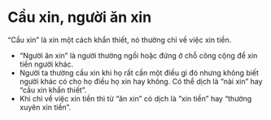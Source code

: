# Cầu xin, người ăn xin

“Cầu xin” là xin một cách khẩn thiết, nó thường chỉ về việc xin tiền.  
- “Người ăn xin” là người thường ngồi hoặc đứng ở chỗ công cộng để xin tiền người khác. 
- Người ta thường cầu xin khi họ rất cần một điều gì đó nhưng không biết người khác có cho họ điều họ xin hay không. Có thể dịch là “nài xin” hay “cầu xin khẩn thiết”. 
- Khi chỉ về việc xin tiền thì từ “ăn xin” có dịch là “xin tiền” hay “thường xuyên xin tiền”.

